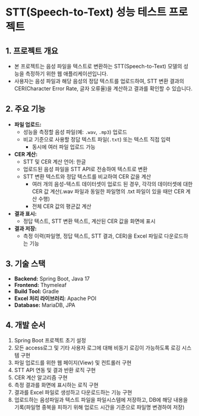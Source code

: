 # STT(Speech-to-Text) 성능 테스트 프로젝트

## 1. 프로젝트 개요

- 본 프로젝트는 음성 파일을 텍스트로 변환하는 STT(Speech-to-Text) 모델의 성능을 측정하기 위한 웹 애플리케이션입니다.
- 사용자는 음성 파일과 해당 음성의 정답 텍스트를 업로드하여, STT 변환 결과의 CER(Character Error Rate, 글자 오류율)을 계산하고 결과를 확인할 수 있습니다.

## 2. 주요 기능

- **파일 업로드:**
    - 성능을 측정할 음성 파일(예: `.wav`, `.mp3`) 업로드
    - 비교 기준으로 사용할 정답 텍스트 파일(`.txt`) 또는 텍스트 직접 입력
		- 동시에 여러 파일 업로드 가능
- **CER 계산:**
    - STT 및 CER 계산 언어: 한글
    - 업로드된 음성 파일을 STT API로 전송하여 텍스트로 변환
    - STT 변환 텍스트와 정답 텍스트를 비교하여 CER 값을 계산
		- 여러 개의 음성-텍스트 데이터셋이 업로드 된 경우, 각각의 데이터셋에 대한 CER 값 계산(.wav 파일과 동일한 파일명의 .txt 파일이 있을 때만 CER 계산 수행)
		- 전체 CER 값의 평균값 계산
- **결과 표시:**
    - 정답 텍스트, STT 변환 텍스트, 계산된 CER 값을 화면에 표시
- **결과 저장:**
    - 측정 이력(파일명, 정답 텍스트, STT 결과, CER)을 Excel 파일로 다운로드하는 기능

## 3. 기술 스택

- **Backend:** Spring Boot, Java 17
- **Frontend:** Thymeleaf
- **Build Tool:** Gradle
- **Excel 처리 라이브러리:** Apache POI
- **Database:** MariaDB, JPA

## 4. 개발 순서

1.  Spring Boot 프로젝트 초기 설정
2.  모든 access로그 및 기타 사용자 로그에 대해 비동기 로깅이 가능하도록 로깅 시스템 구현
3.  파일 업로드를 위한 웹 페이지(View) 및 컨트롤러 구현
4.  STT API 연동 및 결과 반환 로직 구현
5.  CER 계산 알고리즘 구현
6.  측정 결과를 화면에 표시하는 로직 구현
7.  결과를 Excel 파일로 생성하고 다운로드하는 기능 구현
8.  업로드하는 음성파일과 텍스트 파일을 파일시스템에 저장하고, DB에 해당 내용을 기록(파일명 중복을 피하기 위해 업로드 시간을 기준으로 파일명 변경하여 저장)